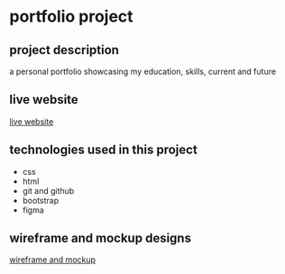 # portfolio project

## project description

a personal portfolio showcasing my education, skills, current and future

## live website

[live website](https://faresmohalhel.github.io/portfolio-project/)

## technologies used in this project

- css
- html
- git and github
- bootstrap
- figma

## wireframe and mockup designs

[wireframe and mockup](https://www.figma.com/file/89c7h1B0m1kva5TVRVUmcQ/project-2---portfolio%2Fwireframe?node-id=0%3A1&t=xo5gR0j2H4f46San-1)
